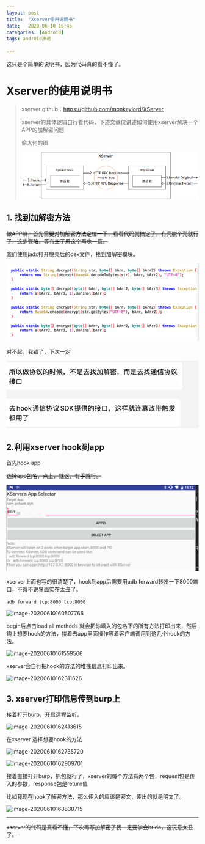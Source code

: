 ```yaml
---
layout: post
title:  "Xserver使用说明书"
date:   2020-06-10 16:45
categories: [Android]
tags: android渗透

---
```


这只是个简单的说明书，因为代码真的看不懂了。
<!-- more -->
# Xserver的使用说明书
> xserver github：https://github.com/monkeylord/XServer
>
> xserver的具体逻辑自行看代码，下述文章仅讲述如何使用xserver解决一个APP的加解密问题
>
> 偷大佬的图
>
> ![image-20200610154910275](https://raw.githubusercontent.com/L3B1anc/L3B1anc.github.io/master/_posts/使用Xserver解决APP加密.assets/image-20200610154910275.png)

## 1. 找到加解密方法

~~做APP嘛，首先需要对加解密方法定位一下，看看代码就搞定了，有壳脱个壳就行了，这步骤略。等有空了用这个再水一篇。~~

我们使用jadx打开脱壳后的dex文件，找到加解密模块。

![image-20200610154042455](https://raw.githubusercontent.com/L3B1anc/L3B1anc.github.io/master/_posts/使用Xserver解决APP加密.assets/image-20200610154042455.png)

对不起，我错了，下次一定

![image-20200610155828753](https://raw.githubusercontent.com/L3B1anc/L3B1anc.github.io/master/_posts/使用Xserver解决APP加密.assets/image-20200610155828753.png)

## 2.利用xserver hook到app

首先hook app

~~选择app包名，点上，就这，有手就行。~~

![image-20200610161254749](https://raw.githubusercontent.com/L3B1anc/L3B1anc.github.io/master/_posts/使用Xserver解决APP加密.assets/image-20200610161254749.png)

xserver上面也写的很清楚了，hook到app后需要用adb forward转发一下8000端口，不得不说界面实在太丑了。

```adb forward tcp:8000 tcp:8000```

![image-20200610160507766](https://raw.githubusercontent.com/L3B1anc/L3B1anc.github.io/master/_posts/使用Xserver解决APP加密.assets/image-20200610160507766.png)

begin后点击load all methods 就会把你填入的包名下的所有方法打印出来，然后钩上想要hook的方法，接着去app里面操作等着客户端调用到这几个hook的方法。

![image-20200610161559566](https://raw.githubusercontent.com/L3B1anc/L3B1anc.github.io/master/_posts/使用Xserver解决APP加密.assets/image-20200610161559566.png)

xserver会自行把hook的方法的堆栈信息打印出来。

![image-20200610162311626](https://raw.githubusercontent.com/L3B1anc/L3B1anc.github.io/master/_posts/使用Xserver解决APP加密.assets/image-20200610162311626.png)

## 3. xserver打印信息传到burp上

接着打开burp，开启远程监听。

![image-20200610162413615](https://raw.githubusercontent.com/L3B1anc/L3B1anc.github.io/master/_posts/使用Xserver解决APP加密.assets/image-20200610162413615.png)

在xserver 选择想要hook的方法

![image-20200610162735720](https://raw.githubusercontent.com/L3B1anc/L3B1anc.github.io/master/_posts/使用Xserver解决APP加密.assets/image-20200610162735720.png)

![image-20200610162909701](https://raw.githubusercontent.com/L3B1anc/L3B1anc.github.io/master/_posts/使用Xserver解决APP加密.assets/image-20200610162909701.png)

接着直接打开burp，抓包就行了，xserver的每个方法有两个包，request包是传入的参数，response包是return值

比如我现在hook了解密方法，那么传入的应该是密文，传出的就是明文了。

![image-20200610163830715](https://raw.githubusercontent.com/L3B1anc/L3B1anc.github.io/master/_posts/使用Xserver解决APP加密.assets/image-20200610163830715.png)

---

~~xserver的代码是真看不懂，下次再写加解密了我一定要学会brida，这玩意太丑了。~~